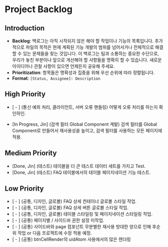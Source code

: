 # Project Backlog

## Introduction

- **Backlog**: 
  백로그는 아직 시작되지 않은 해야 할 작업이나 기능의 목록입니다.
  추가적으로 파일의 목적은 현재 계획된 기능 개발의 범위를 넘어서거나 전체적으로 해결할 수 있는 문제들을 찾는 것입니다.
  이 백로그는 팀과 소통하는 중요한 수단으로, 우리가 놓친 부분이나 앞으로 개선해야 할 사항들을 명확히 할 수 있습니다.
  새로운 아이디어나 관찰 사항이 있으면 언제든지 공유해 주세요.
- **Prioritization**: 항목들은 명확성과 집중을 위해 우선 순위에 따라 정렬됩니다.
- **Format**: `[Status, Assignee]: Description`

## High Priority

- [ - ] (통신 예외 처리, 클라이언트, 서버 오류 핸들링) 어떻게 오류 처리를 하는지 확인하인.

- [In Progress, Jin] (검색 필터 Global Component 계발) 검색 필터를 Global Component로 만들어서 재사용성을 높이고, 검색 필터를 사용하는 모든 페이지에 적용.

## Medium Priority

- [Done, Jin] (테스트) 테이블을 더 큰 테스트 데이터 세트를 가지고 Test.
- [Done, Jin] (테스트) FAQ 테이블에서의 테이블 페이지네이션 기능 테스트.

## Low Priority

- [ - ] (공통, 디자인, 글로볼) FAQ 상세 컨테이너 글로볼 스타일 작업.
- [ - ] (공통, 디자인, 글로볼) FAQ 상세 버튼 글로볼 스타일 작업.
- [ - ] (공통, 디자인, 글로볼) 테이블 스타일링 및 페이지네이션 스타일링 작업.
- [ - ] (공통) 페이지별 / 사이드바 권한 설정 미작업.
- [ - ] (공통) 사이드바와 page 컴포넌트 무분별한 재사용 방대한 양으로 인해 후순위 작업 or 다음 프로젝트에 수정 적용 예정.
- [ - ] (공통) btnCellRender의 uidAtom 사용에서의 많은 렌더링
